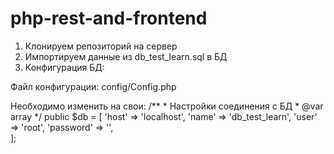 # php-rest-and-frontend

1. Клонируем репозиторий на сервер
2. Импортируем данные из db_test_learn.sql в БД
3. Конфигурация БД:

Файл конфигурации:
config/Config.php

Необходимо изменить на свои:
    /**
     * Настройки соединения с БД
     * @var array 
     */
    public $db = [
        'host' => 'localhost',
        'name' => 'db_test_learn',
        'user' => 'root',
        'password' => '',        
    ];
 